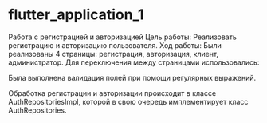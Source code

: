 # flutter_application_1

Работа с регистрацией и авторизацией
Цель работы: Реализовать регистрацию и авторизацию пользователя.
Ход работы: 
Были реализованы 4 страницы: регистрация, авторизация, клиент, администратор.
Для переключения между страницами использовались:

Была выполнена валидация полей при помощи регулярных выражений.

Обработка регистрации и авторизации происходит в классе AuthRepositoriesImpl, которой в свою очередь имплементирует класс AuthRepositories.
